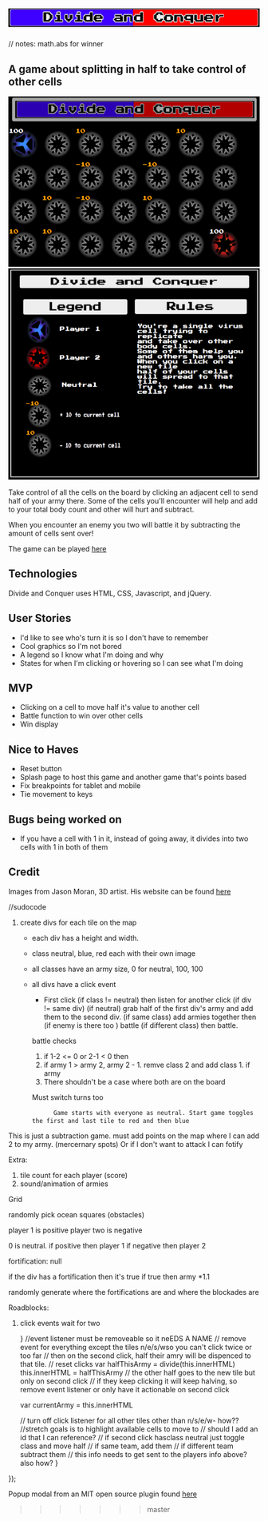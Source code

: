 # ![](title.png)

// notes: math.abs for winner


## A game about splitting in half to take control of other cells


![](game.png)
![](overlay.png)

Take control of all the cells on the board by clicking an adjacent cell to send half of your army there. Some of the cells you'll encounter will help and add to your total body count and other will hurt and subtract.

When you encounter an enemy you two will battle it by subtracting the amount of cells sent over!

The game can be played [here](https://karinchung.github.io/risk/)

## Technologies
Divide and Conquer uses HTML, CSS, Javascript, and jQuery.

## User Stories
* I'd like to see who's turn it is so I don't have to remember
* Cool graphics so I'm not bored
* A legend so I know what I'm doing and why
* States for when I'm clicking or hovering so I can see what I'm doing

## MVP
* Clicking on a cell to move half it's value to another cell
* Battle function to win over other cells
* Win display

## Nice to Haves
* Reset button
* Splash page to host this game and another game that's points based
* Fix breakpoints for tablet and mobile
* Tie movement to keys

## Bugs being worked on
* If you have a cell with 1 in it, instead of going away, it divides into two cells with 1 in both of them

## Credit
Images from Jason Moran, 3D artist. His website can be found [here](http://jasonmoran3d.com/)


//sudocode

1. create divs for each tile on the map
	* each div has a height and width.
	* class neutral, blue, red each with their own image
	* all classes have an army size, 0 for neutral, 100, 100
	* all divs have a click event
		* First click (if class != neutral) then listen for another click (if div != same div) (if neutral) grab half of the first div's army and add them to the second div. (if same class) add armies together then (if enemy is there too ) battle (if different class) then battle.

		battle checks

		1. if 1-2 <= 0 or 2-1 < 0 then
		2.  if army 1 > army 2, army 2 - 1. remve class 2 and add class 1. if army
		3. There shouldn't be a case where both are on the board

		Must switch turns too

				Game starts with everyone as neutral. Start game toggles the first and last tile to red and then blue
				
This is just a subtraction game. must add points on the map where I can add 2 to my army. (mercernary spots)
Or if I don't want to attack I can fotify

Extra:

1. tile count for each player (score)
2. sound/animation of armies


Grid 

randomly pick ocean squares (obstacles)

player 1 is positive
player two is negative

0 is neutral.
if positive then player 1
if negative then player 2

fortification: null

if the div has a fortification then it's true
if true then army *1.1

randomly generate where the fortifications are and where the blockades are


Roadblocks:
1. click events wait for two



     }
     //event listener must be removeable so it neEDS A NAME
     // remove event for everything except the tiles n/e/s/wso you can't click twice or too far
     // then on the second click, half their amry will be dispenced to that tile.
     // reset clicks
     var halfThisArmy = divide(this.innerHTML)
     this.innerHTML = halfThisArmy // the other half goes to the new tile but only on second click
     // if they keep clicking it will keep halving, so remove event listener or only have it actionable on second click

     var currentArmy = this.innerHTML

     // turn off click listener for all other tiles other than n/s/e/w- how?? //stretch goals is to highlight available cells to move to
     // should I add an id that I can reference?
     // if second click hasclass neutral just toggle class and move half
     // if same team, add them
     // if different team subtract them
     // this info needs to get sent to the players info above? also how?
   }

 });

Popup modal from an MIT open source plugin found [here](http://dev.vast.com/jquery-popup-overlay/)
>>>>>>> master

